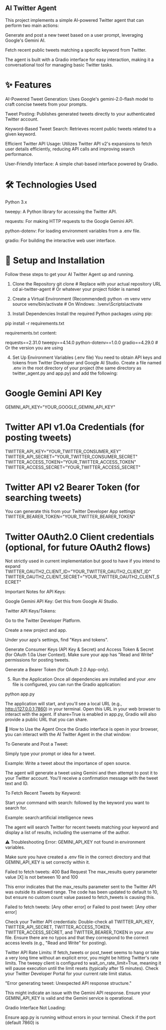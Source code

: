 ## AI Twitter Agent
This project implements a simple AI-powered Twitter agent that can perform two main actions:

Generate and post a new tweet based on a user prompt, leveraging Google's Gemini AI.

Fetch recent public tweets matching a specific keyword from Twitter.

The agent is built with a Gradio interface for easy interaction, making it a conversational tool for managing basic Twitter tasks.

# ✨ Features
AI-Powered Tweet Generation: Uses Google's gemini-2.0-flash model to craft concise tweets from your prompts.

Tweet Posting: Publishes generated tweets directly to your authenticated Twitter account.

Keyword-Based Tweet Search: Retrieves recent public tweets related to a given keyword.

Efficient Twitter API Usage: Utilizes Twitter API v2's expansions to fetch user details efficiently, reducing API calls and improving search performance.

User-Friendly Interface: A simple chat-based interface powered by Gradio.

# 🛠️ Technologies Used
Python 3.x

tweepy: A Python library for accessing the Twitter API.

requests: For making HTTP requests to the Google Gemini API.

python-dotenv: For loading environment variables from a .env file.

gradio: For building the interactive web user interface.

# 🚀 Setup and Installation
Follow these steps to get your AI Twitter Agent up and running.

1. Clone the Repository
git clone <your-repository-url> # Replace with your actual repository URL
cd ai-twitter-agent # Or whatever your project folder is named

2. Create a Virtual Environment (Recommended)
python -m venv venv
source venv/bin/activate # On Windows: .\venv\Scripts\activate

3. Install Dependencies
Install the required Python packages using pip:

pip install -r requirements.txt

requirements.txt content:

requests==2.31.0
tweepy==4.14.0
python-dotenv==1.0.0
gradio==4.29.0 # Or the version you are using

4. Set Up Environment Variables (.env file)
You need to obtain API keys and tokens from Twitter Developer and Google AI Studio. Create a file named .env in the root directory of your project (the same directory as twitter_agent.py and app.py) and add the following:

# Google Gemini API Key
GEMINI_API_KEY="YOUR_GOOGLE_GEMINI_API_KEY"

# Twitter API v1.0a Credentials (for posting tweets)
TWITTER_API_KEY="YOUR_TWITTER_CONSUMER_KEY"
TWITTER_API_SECRET="YOUR_TWITTER_CONSUMER_SECRET"
TWITTER_ACCESS_TOKEN="YOUR_TWITTER_ACCESS_TOKEN"
TWITTER_ACCESS_SECRET="YOUR_TWITTER_ACCESS_SECRET"

# Twitter API v2 Bearer Token (for searching tweets)
You can generate this from your Twitter Developer App settings
TWITTER_BEARER_TOKEN="YOUR_TWITTER_BEARER_TOKEN"

# Twitter OAuth2.0 Client credentials (optional, for future OAuth2 flows)
Not strictly used in current implementation but good to have if you intend to expand
TWITTER_OAUTH2_CLIENT_ID="YOUR_TWITTER_OAUTH2_CLIENT_ID"
TWITTER_OAUTH2_CLIENT_SECRET="YOUR_TWITTER_OAUTH2_CLIENT_SECRET"

Important Notes for API Keys:

Google Gemini API Key: Get this from Google AI Studio.

Twitter API Keys/Tokens:

Go to the Twitter Developer Platform.

Create a new project and app.

Under your app's settings, find "Keys and tokens".

Generate Consumer Keys (API Key & Secret) and Access Token & Secret (for OAuth 1.0a User Context). Make sure your app has "Read and Write" permissions for posting tweets.

Generate a Bearer Token (for OAuth 2.0 App-only).

5. Run the Application
Once all dependencies are installed and your .env file is configured, you can run the Gradio application:

python app.py

The application will start, and you'll see a local URL (e.g., http://127.0.0.1:7860) in your terminal. Open this URL in your web browser to interact with the agent. If share=True is enabled in app.py, Gradio will also provide a public URL that you can share.

📝 How to Use the Agent
Once the Gradio interface is open in your browser, you can interact with the AI Twitter Agent in the chat window:

To Generate and Post a Tweet:

Simply type your prompt or idea for a tweet.

Example: Write a tweet about the importance of open source.

The agent will generate a tweet using Gemini and then attempt to post it to your Twitter account. You'll receive a confirmation message with the tweet text and ID.

To Fetch Recent Tweets by Keyword:

Start your command with search: followed by the keyword you want to search for.

Example: search:artificial intelligence news

The agent will search Twitter for recent tweets matching your keyword and display a list of results, including the username of the author.

⚠️ Troubleshooting
Error: GEMINI_API_KEY not found in environment variables.

Make sure you have created a .env file in the correct directory and that GEMINI_API_KEY is set correctly within it.

Failed to fetch tweets: 400 Bad Request The max_results query parameter value [X] is not between 10 and 100

This error indicates that the max_results parameter sent to the Twitter API was outside its allowed range. The code has been updated to default to 10, but ensure no custom count value passed to fetch_tweets is causing this.

Failed to fetch tweets: [Any other error] or Failed to post tweet: [Any other error]

Check your Twitter API credentials: Double-check all TWITTER_API_KEY, TWITTER_API_SECRET, TWITTER_ACCESS_TOKEN, TWITTER_ACCESS_SECRET, and TWITTER_BEARER_TOKEN in your .env file. Ensure there are no typos and that they correspond to the correct access levels (e.g., "Read and Write" for posting).

Twitter API Rate Limits: If fetch_tweets or post_tweet seems to hang or take a very long time without an explicit error, you might be hitting Twitter's rate limits. The tweepy client is configured to wait_on_rate_limit=True, meaning it will pause execution until the limit resets (typically after 15 minutes). Check your Twitter Developer Portal for your current rate limit status.

"Error generating tweet: Unexpected API response structure."

This might indicate an issue with the Gemini API response. Ensure your GEMINI_API_KEY is valid and the Gemini service is operational.

Gradio Interface Not Loading:

Ensure app.py is running without errors in your terminal. Check if the port (default 7860) is

